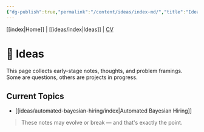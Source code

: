 ```yaml
---
{"dg-publish":true,"permalink":"/content/ideas/index-md/","title":"Ideas"}
---
```



[[index\|Home]] | [[ideas/index\|Ideas]] | [CV](/CV.pdf)

# 🌱 Ideas

This page collects early-stage notes, thoughts, and problem framings. Some are questions, others are projects in progress.

## Current Topics

- [[ideas/automated-bayesian-hiring/index\|Automated Bayesian Hiring]]

> These notes may evolve or break — and that's exactly the point.
